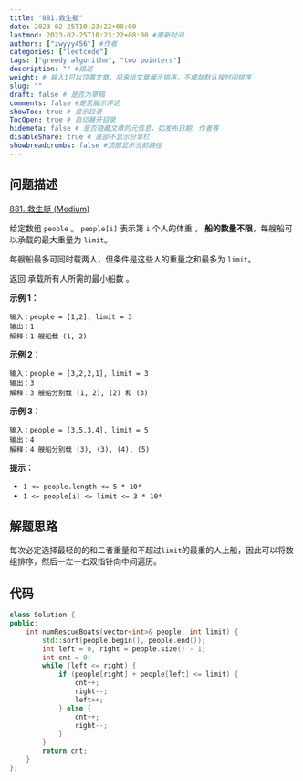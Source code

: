 ```yaml
---
title: "881.救生艇"
date: 2023-02-25T10:23:22+08:00
lastmod: 2023-02-25T10:23:22+08:00 #更新时间
authors: ["zwyyy456"] #作者
categories: ["leetcode"]
tags: ["greedy algorithm", "two pointers"]
description: "" #描述
weight: # 输入1可以顶置文章，用来给文章展示排序，不填就默认按时间排序
slug: ""
draft: false # 是否为草稿
comments: false #是否展示评论
showToc: true # 显示目录
TocOpen: true # 自动展开目录
hidemeta: false # 是否隐藏文章的元信息，如发布日期、作者等
disableShare: true # 底部不显示分享栏
showbreadcrumbs: false #顶部显示当前路径
---
```

## 问题描述
[881. 救生艇 (Medium)](https://leetcode.cn/problems/boats-to-save-people/)

给定数组 `people` 。 `people[i]` 表示第 `i` 个人的体重 ，
**船的数量不限**，每艘船可以承载的最大重量为 `limit`。

每艘船最多可同时载两人，但条件是这些人的重量之和最多为 `limit`。

返回 承载所有人所需的最小船数 。

**示例 1：**

```
输入：people = [1,2], limit = 3
输出：1
解释：1 艘船载 (1, 2)

```

**示例 2：**

```
输入：people = [3,2,2,1], limit = 3
输出：3
解释：3 艘船分别载 (1, 2), (2) 和 (3)

```

**示例 3：**

```
输入：people = [3,5,3,4], limit = 5
输出：4
解释：4 艘船分别载 (3), (3), (4), (5)
```

**提示：**

- `1 <= people.length <= 5 * 10⁴`
- `1 <= people[i] <= limit <= 3 * 10⁴`

## 解题思路
每次必定选择最轻的的和二者重量和不超过`limit`的最重的人上船，因此可以将数组排序，然后一左一右双指针向中间遍历。

## 代码
```cpp
class Solution {
public:
    int numRescueBoats(vector<int>& people, int limit) {
        std::sort(people.begin(), people.end());
        int left = 0, right = people.size() - 1;
        int cnt = 0;
        while (left <= right) {
            if (people[right] + people[left] <= limit) {
                cnt++;
                right--;
                left++;
            } else {
                cnt++;
                right--;
            }
        }
        return cnt;
    }
};
```
